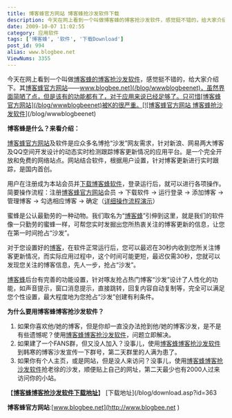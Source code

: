 ```yaml
---
title: 博客蜂官方网站 博客蜂抢沙发软件下载
description: 今天在网上看到一个叫做博客蜂的博客抢沙发软件，感觉挺不错的，给大家介绍下。其博客蜂官方网站——www.blogbee.net，虽然界面简陋了点，但是该有的功能都有了，对于应用来说已经足够了。只可惜博客蜂官方网站被K的很严重。博客蜂是什么？来看介绍：　　博客蜂官方网站及软件是应众多名博抢“沙发”网友需求，针对新浪、网易两大博客及QQ空间开发设计的动态实时检测跟踪博客更新情况的应用平台。是一个完全开放和免费的网络站点。网站结合软件，根据用户设置，针对博客更新进行实时跟踪，是国内首创。……
date: 2009-10-07 11:02:55
category: 应用软件
tags: ['博客蜂', '软件', '下载Download']
post_id: 994
alias: www.blogbee.net
ViewNums: 3355
---
```


今天在网上看到一个叫做[博客蜂的博客抢沙发软件](/blog/wwwblogbeenet)，感觉挺不错的，给大家介绍下。其[博客蜂官方网站](/blog/wwwblogbeenet)——[www.blogbee.net](/blog/wwwblogbeenet)，虽然界面简陋了点，但是该有的功能都有了，对于应用来说已经足够了。只可惜[博客蜂官方网站](/blog/wwwblogbeenet)被K的很严重。[![博客蜂官方网站 博客蜂抢沙发软件](http://www.blogbee.net/img/logo.jpg)](/blog/wwwblogbeenet)

**博客蜂是什么？来看介绍：**

[博客蜂官方网站](/blog/wwwblogbeenet)及软件是应众多名博抢“沙发”网友需求，针对新浪、网易两大博客及QQ空间开发设计的动态实时检测跟踪博客更新情况的应用平台。是一个完全开放和免费的网络站点。网站结合软件，根据用户设置，针对博客更新进行实时跟踪，是国内首创。

用户在注册成为本站会员并[下载博客蜂软件](/blog/wwwblogbeenet)，登录运行后，就可以进行各项操作。简要操作流程：注册[博客蜂官方网站](/blog/wwwblogbeenet)会员 → 下载软件 → 运行登录 → 添加博客 → 管理博客 → 勾选相应博客 → 确定（[详细操作流程演示](http://www.blogbee.net/action.asp)）

蜜蜂是公认最勤劳的一种动物。我们取名为“[博客蜂](/blog/wwwblogbeenet)”引伸到这里，就是我们的软件像一只勤劳的蜜蜂一样，可帮您实时发掘出您所热衷关注的博客更新的信息，让您在第一时间抢占“沙发”。

对于您设置好的[博客](/blog/)，在软件正常运行后，您可以最迟在30秒内收到您所关注博客更新情况，而实际应用过程中，这个时间可能更短，最迟仅需30秒，您就可以发现您关注的博客信息，先人一步，抢占“沙发”。

[博客蜂](/blog/wwwblogbeenet)后台有完善的功能设置，针对啄友抢占热门博客“沙发”设计了人性化的功能，如声音提示，窗口消息提示，直接跳转，回复内容自动复制等，完全可以满足您个性设置，最大程度地为您抢占“沙发”创建有利条件。

**为什么要用博客蜂博客抢沙发软件？**

1. 如果你喜欢他/她的博客，但是你却一直没办法抢到他/她的博客沙发，是不是有些遗憾呢？使用[博客蜂博客抢沙发软件](/blog/wwwblogbeenet)，问题立即解决。
2. 如果建了一个FANS群，但又没人加入？没事儿，使用[博客蜂博客抢沙发软件](/blog/wwwblogbeenet)到韩寒的博客沙发宣传一下群号，第二天群里的人满为患了。
3. 如果你有个人主页，或是网站，但是没人来访问？没事儿，使用[博客蜂博客抢沙发软件](/blog/wwwblogbeenet)抢老徐的沙发，顺便贴上自己的网址，第二天最少也有2000人过来访问你的小站。

【[**博客蜂博客抢沙发软件下载地址**](/blog/wwwblogbeenet)】
[下载地址](/blog/download.asp?id=363

**博客蜂官方网站**:[www.blogbee.net](http://www.blogbee.net )

